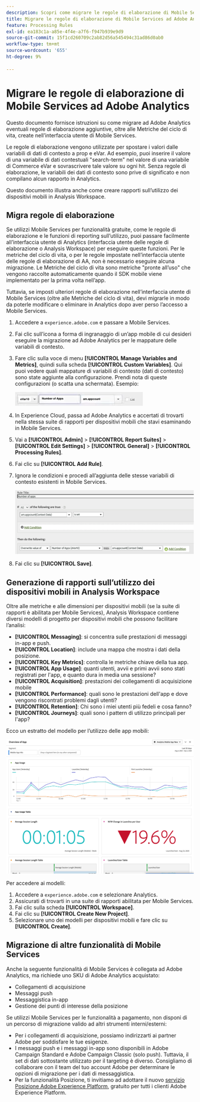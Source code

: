 ```yaml
---
description: Scopri come migrare le regole di elaborazione di Mobile Services in Adobe Analytics
title: Migrare le regole di elaborazione di Mobile Services ad Adobe Analytics
feature: Processing Rules
exl-id: ea183c1a-a85e-4f4e-a7f6-f947b939e9d9
source-git-commit: 15f1cd260709c2ab82d56a545494c31ad86d0ab0
workflow-type: tm+mt
source-wordcount: '655'
ht-degree: 9%

---
```


# Migrare le regole di elaborazione di Mobile Services ad Adobe Analytics

Questo documento fornisce istruzioni su come migrare ad Adobe Analytics eventuali regole di elaborazione aggiuntive, oltre alle Metriche del ciclo di vita, create nell’interfaccia utente di Mobile Services.

Le regole di elaborazione vengono utilizzate per spostare i valori dalle variabili di dati di contesto a prop e eVar. Ad esempio, puoi inserire il valore di una variabile di dati contestuali &quot;search-term&quot; nel valore di una variabile di Commerce eVar e sovrascrivere tale valore su ogni hit. Senza regole di elaborazione, le variabili dei dati di contesto sono prive di significato e non compilano alcun rapporto in Analytics.

Questo documento illustra anche come creare rapporti sull’utilizzo dei dispositivi mobili in Analysis Workspace.

## Migra regole di elaborazione

Se utilizzi Mobile Services per funzionalità gratuite, come le regole di elaborazione e le funzioni di reporting sull’utilizzo, puoi passare facilmente all’interfaccia utente di Analytics (interfaccia utente delle regole di elaborazione o Analysis Workspace) per eseguire queste funzioni. Per le metriche del ciclo di vita, o per le regole impostate nell’interfaccia utente delle regole di elaborazione di AA, non è necessario eseguire alcuna migrazione. Le Metriche del ciclo di vita sono metriche &quot;pronte all’uso&quot; che vengono raccolte automaticamente quando il SDK mobile viene implementato per la prima volta nell’app.

Tuttavia, se imposti ulteriori regole di elaborazione nell’interfaccia utente di Mobile Services (oltre alle Metriche del ciclo di vita), devi migrarle in modo da poterle modificare o eliminare in Analytics dopo aver perso l’accesso a Mobile Services.

1. Accedere a `experience.adobe.com` e passare a Mobile Services.
1. Fai clic sull’icona a forma di ingranaggio di un’app mobile di cui desideri eseguire la migrazione ad Adobe Analytics per le mappature delle variabili di contesto.
1. Fare clic sulla voce di menu **[!UICONTROL Manage Variables and Metrics]**, quindi sulla scheda **[!UICONTROL Custom Variables]**. Qui puoi vedere quali mappature di variabili di contesto (dati di contesto) sono state aggiunte alla configurazione. Prendi nota di queste configurazioni (o scatta una schermata). Esempio:

   ![Variabile di contesto](assets/context-var.png)

1. In Experience Cloud, passa ad Adobe Analytics e accertati di trovarti nella stessa suite di rapporti per dispositivi mobili che stavi esaminando in Mobile Services.
1. Vai a **[!UICONTROL Admin]** > **[!UICONTROL Report Suites]** > **[!UICONTROL Edit Settings]** > **[!UICONTROL General]** > **[!UICONTROL Processing Rules]**.
1. Fai clic su **[!UICONTROL Add Rule]**.
1. Ignora le condizioni e procedi all’aggiunta delle stesse variabili di contesto esistenti in Mobile Services.

   ![Regola di elaborazione](assets/proc-rule.png)

1. Fai clic su **[!UICONTROL Save]**.

## Generazione di rapporti sull’utilizzo dei dispositivi mobili in Analysis Workspace

Oltre alle metriche e alle dimensioni per dispositivi mobili (se la suite di rapporti è abilitata per Mobile Services), Analysis Workspace contiene diversi modelli di progetto per dispositivi mobili che possono facilitare l’analisi:

* **[!UICONTROL Messaging]**: si concentra sulle prestazioni di messaggi in-app e push.
* **[!UICONTROL Location]**: include una mappa che mostra i dati della posizione.
* **[!UICONTROL Key Metrics]**: controlla le metriche chiave della tua app.
* **[!UICONTROL App Usage]**: quanti utenti, avvii e primi avvii sono stati registrati per l&#39;app, e quanto dura in media una sessione?
* **[!UICONTROL Acquisition]**: prestazioni dei collegamenti di acquisizione mobile
* **[!UICONTROL Performance]**: quali sono le prestazioni dell&#39;app e dove vengono riscontrati problemi dagli utenti?
* **[!UICONTROL Retention]**: Chi sono i miei utenti più fedeli e cosa fanno?
* **[!UICONTROL Journeys]**: quali sono i pattern di utilizzo principali per l&#39;app?

Ecco un estratto del modello per l’utilizzo delle app mobili:

![Utilizzo app mobile](assets/mobile-app-usage.png)

Per accedere ai modelli:

1. Accedere a `experience.adobe.com` e selezionare Analytics.
1. Assicurati di trovarti in una suite di rapporti abilitata per Mobile Services.
1. Fai clic sulla scheda **[!UICONTROL Workspace]**.
1. Fai clic su **[!UICONTROL Create New Project]**.
1. Selezionare uno dei modelli per dispositivi mobili e fare clic su **[!UICONTROL Create]**.

## Migrazione di altre funzionalità di Mobile Services

Anche la seguente funzionalità di Mobile Services è collegata ad Adobe Analytics, ma richiede uno SKU di Adobe Analytics acquistato:

* Collegamenti di acquisizione
* Messaggi push
* Messaggistica in-app
* Gestione dei punti di interesse della posizione

Se utilizzi Mobile Services per le funzionalità a pagamento, non disponi di un percorso di migrazione valido ad altri strumenti interni/esterni:

* Per i collegamenti di acquisizione, possiamo indirizzarti ai partner Adobe per soddisfare le tue esigenze.
* I messaggi push e i messaggi in-app sono disponibili in Adobe Campaign Standard e Adobe Campaign Classic (solo push). Tuttavia, il set di dati sottostante utilizzato per il targeting è diverso. Consigliamo di collaborare con il team del tuo account Adobe per determinare le opzioni di migrazione per i dati di messaggistica.
* Per la funzionalità Posizione, ti invitiamo ad adottare il nuovo [servizio Posizione Adobe Experience Platform](https://www.adobe.com/experience-platform/location-service.html), gratuito per tutti i clienti Adobe Experience Platform.
